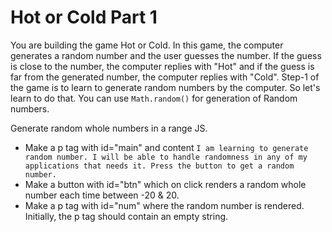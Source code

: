 # Hot or Cold Part 1

You are building the game Hot or Cold. In this game, the computer generates a random number and the user guesses the number. If the guess is close to the number, the computer replies with "Hot" and if the guess is far from the generated number, the computer replies with "Cold". 
 Step-1 of the game is to learn to generate random numbers by the computer. So let's learn to do that. 
 You can use <code>Math.random()</code> for generation of Random numbers.
 

 Generate random whole numbers in a range JS.
 <ul>
 <li>Make a p tag with id="main" and content <code>I am learning to generate random number. I will be able to handle randomness in any of my applications that needs it. Press the button to get a random number.</code></li>
 <li>Make a button with id="btn" which on click renders a random whole number each time between -20 & 20.</li>
 <li>Make a p tag with id="num" where the random number is rendered. Initially, the p tag should contain an empty string.</li>
 </ul>
